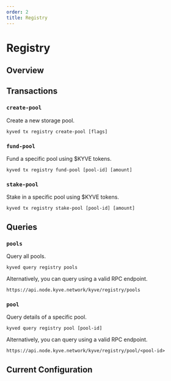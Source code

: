```yaml
---
order: 2
title: Registry
---
```


# Registry

## Overview

## Transactions

### `create-pool`

Create a new storage pool.

```
kyved tx registry create-pool [flags]
```

### `fund-pool`

Fund a specific pool using $KYVE tokens.

```
kyved tx registry fund-pool [pool-id] [amount]
```

### `stake-pool`

Stake in a specific pool using $KYVE tokens.

```
kyved tx registry stake-pool [pool-id] [amount]
```

## Queries

### `pools`

Query all pools.

```
kyved query registry pools
```

Alternatively, you can query using a valid RPC endpoint.

```
https://api.node.kyve.network/kyve/registry/pools
```

### `pool`

Query details of a specific pool.

```
kyved query registry pool [pool-id]
```

Alternatively, you can query using a valid RPC endpoint.

```
https://api.node.kyve.network/kyve/registry/pool/<pool-id>
```

## Current Configuration
